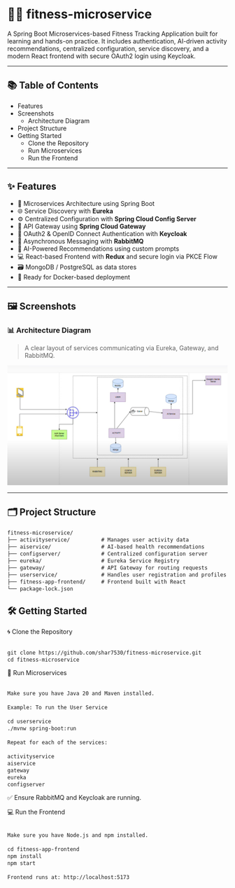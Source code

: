 # 🏋️‍♀️ fitness-microservice

A Spring Boot Microservices-based Fitness Tracking Application built for learning and hands-on practice. It includes authentication, AI-driven activity recommendations, centralized configuration, service discovery, and a modern React frontend with secure OAuth2 login using Keycloak.

---

## 📚 Table of Contents

- Features
- Screenshots
  - Architecture Diagram
- Project Structure
- Getting Started
  - Clone the Repository
  - Run Microservices
  - Run the Frontend




---

## ✨ Features

- 🧩 Microservices Architecture using Spring Boot
- 🌐 Service Discovery with **Eureka**
- ⚙️ Centralized Configuration with **Spring Cloud Config Server**
- 🌉 API Gateway using **Spring Cloud Gateway**
- 🔐 OAuth2 & OpenID Connect Authentication with **Keycloak**
- 📡 Asynchronous Messaging with **RabbitMQ**
- 🧠 AI-Powered Recommendations using custom prompts
- 💻 React-based Frontend with **Redux** and secure login via PKCE Flow
- 🗃️ MongoDB / PostgreSQL as data stores
- 🐳 Ready for Docker-based deployment

---

## 🖼️ Screenshots

### 📊 Architecture Diagram
> A clear layout of services communicating via Eureka, Gateway, and RabbitMQ.

![Architecture Diagram](docs/images/Architecture.png)

---

## 🗂️ Project Structure

```text
fitness-microservice/
├── activityservice/          # Manages user activity data
├── aiservice/                # AI-based health recommendations
├── configserver/             # Centralized configuration server
├── eureka/                   # Eureka Service Registry
├── gateway/                  # API Gateway for routing requests
├── userservice/              # Handles user registration and profiles
├── fitness-app-frontend/     # Frontend built with React
└── package-lock.json
```
## 🛠️ Getting Started


🌀 Clone the Repository
```text

git clone https://github.com/shar7530/fitness-microservice.git
cd fitness-microservice
```

🚀 Run Microservices
```text

Make sure you have Java 20 and Maven installed.

Example: To run the User Service

cd userservice
./mvnw spring-boot:run

Repeat for each of the services:

activityservice
aiservice
gateway
eureka
configserver
```

✅ Ensure RabbitMQ and Keycloak are running.

💻 Run the Frontend
```text

Make sure you have Node.js and npm installed.

cd fitness-app-frontend
npm install
npm start

Frontend runs at: http://localhost:5173
```




